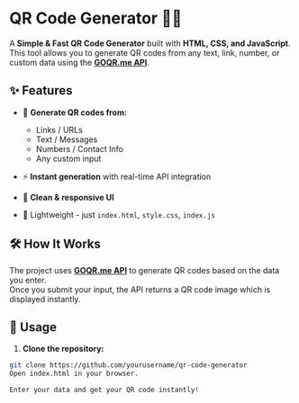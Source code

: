 # QR Code Generator 🔗📱

A **Simple & Fast QR Code Generator** built with **HTML, CSS, and JavaScript**.  
This tool allows you to generate QR codes from any text, link, number, or custom data using the **[GOQR.me API](https://goqr.me/api/)**.

## ✨ **Features**

- 📝 **Generate QR codes from:**
  - Links / URLs  
  - Text / Messages  
  - Numbers / Contact Info  
  - Any custom input

- ⚡ **Instant generation** with real-time API integration  
- 🎨 **Clean & responsive UI**  
- 📂 Lightweight - just `index.html`, `style.css`, `index.js`  

## 🛠️ **How It Works**

The project uses **[GOQR.me API](https://goqr.me/api/)** to generate QR codes based on the data you enter.  
Once you submit your input, the API returns a QR code image which is displayed instantly.

## 🚀 **Usage**

1. **Clone the repository:**

```bash
git clone https://github.com/yourusername/qr-code-generator
Open index.html in your browser.

Enter your data and get your QR code instantly!
